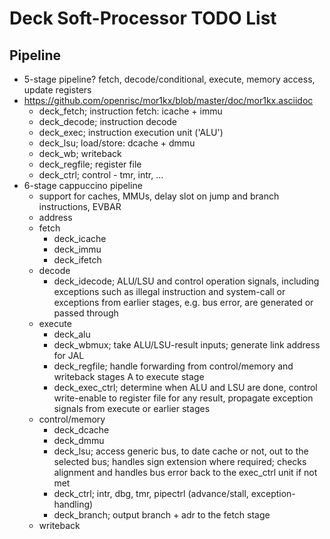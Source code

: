 # Deck Soft-Processor TODO List

## Pipeline
- 5-stage pipeline? fetch, decode/conditional, execute, memory access,
  update registers
- https://github.com/openrisc/mor1kx/blob/master/doc/mor1kx.asciidoc
  - deck_fetch; instruction fetch: icache + immu
  - deck_decode; instruction decode
  - deck_exec; instruction execution unit ('ALU')
  - deck_lsu; load/store: dcache + dmmu
  - deck_wb; writeback
  - deck_regfile; register file
  - deck_ctrl; control - tmr, intr, ...
- 6-stage cappuccino pipeline
  - support for caches, MMUs, delay slot on jump and branch instructions, EVBAR
  - address
  - fetch
    - deck_icache
    - deck_immu
    - deck_ifetch
  - decode
    - deck_idecode; ALU/LSU and control operation signals, including exceptions
      such as illegal instruction and system-call or exceptions from earlier
      stages, e.g. bus error, are generated or passed through
  - execute
    - deck_alu
    - deck_wbmux; take ALU/LSU-result inputs; generate link address for JAL
    - deck_regfile; handle forwarding from control/memory and writeback stages
  A    to execute stage
    - deck_exec_ctrl; determine when ALU and LSU are done, control write-enable
      to register file for any result, propagate exception signals from execute
      or earlier stages
  - control/memory
    - deck_dcache
    - deck_dmmu
    - deck_lsu; access generic bus, to date cache or not, out to the selected
      bus; handles sign extension where required; checks alignment and handles
      bus error back to the exec_ctrl unit if not met
    - deck_ctrl; intr, dbg, tmr, pipectrl (advance/stall, exception-handling)
    - deck_branch; output branch + adr to the fetch stage
  - writeback


